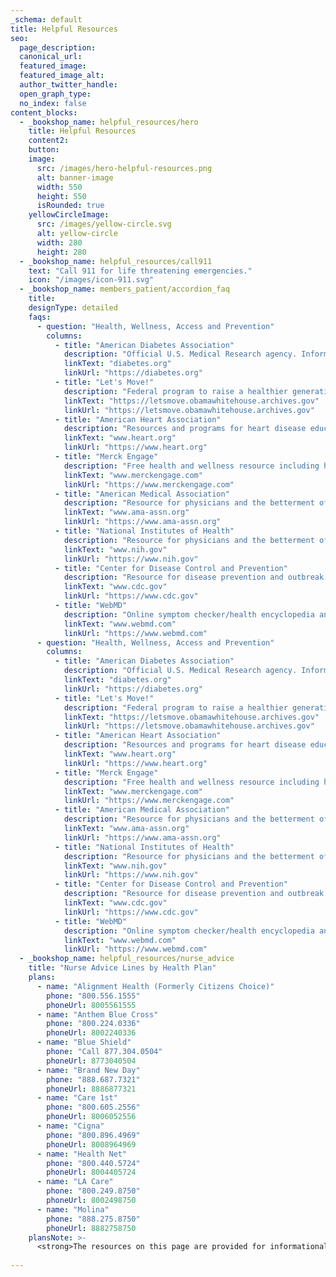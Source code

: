 ```yaml
---
_schema: default
title: Helpful Resources
seo:
  page_description:
  canonical_url:
  featured_image:
  featured_image_alt:
  author_twitter_handle:
  open_graph_type:
  no_index: false
content_blocks:
  - _bookshop_name: helpful_resources/hero
    title: Helpful Resources
    content2:
    button:
    image:
      src: /images/hero-helpful-resources.png
      alt: banner-image
      width: 550
      height: 550
      isRounded: true
    yellowCircleImage:
      src: /images/yellow-circle.svg
      alt: yellow-circle
      width: 280
      height: 280
  - _bookshop_name: helpful_resources/call911
    text: "Call 911 for life threatening emergencies."
    icon: "/images/icon-911.svg"
  - _bookshop_name: members_patient/accordion_faq
    title: 
    designType: detailed
    faqs:
      - question: "Health, Wellness, Access and Prevention"
        columns:
          - title: "American Diabetes Association"
            description: "Official U.S. Medical Research agency. Information on research initiatives for medical advancement, disease prevention and wellness."
            linkText: "diabetes.org"
            linkUrl: "https://diabetes.org"
          - title: "Let's Move!"
            description: "Federal program to raise a healthier generation of kids with education and support for healthy eating and exercise."
            linkText: "https://letsmove.obamawhitehouse.archives.gov"
            linkUrl: "https://letsmove.obamawhitehouse.archives.gov"
          - title: "American Heart Association"
            description: "Resources and programs for heart disease education, treatment, and prevention."
            linkText: "www.heart.org"
            linkUrl: "https://www.heart.org"
          - title: "Merck Engage"
            description: "Free health and wellness resource including healthy recipes, fitness and weight loss tips, health tracking tools, and more."
            linkText: "www.merckengage.com"
            linkUrl: "https://www.merckengage.com"
          - title: "American Medical Association"
            description: "Resource for physicians and the betterment of public health."
            linkText: "www.ama-assn.org"
            linkUrl: "https://www.ama-assn.org"
          - title: "National Institutes of Health"
            description: "Resource for physicians and the betterment of public health."
            linkText: "www.nih.gov"
            linkUrl: "https://www.nih.gov"
          - title: "Center for Disease Control and Prevention"
            description: "Resource for disease prevention and outbreak updates."
            linkText: "www.cdc.gov"
            linkUrl: "https://www.cdc.gov"
          - title: "WebMD"
            description: "Online symptom checker/health encyclopedia and resource for health and wellness."
            linkText: "www.webmd.com"
            linkUrl: "https://www.webmd.com"
      - question: "Health, Wellness, Access and Prevention"
        columns:
          - title: "American Diabetes Association"
            description: "Official U.S. Medical Research agency. Information on research initiatives for medical advancement, disease prevention, and wellness."
            linkText: "diabetes.org"
            linkUrl: "https://diabetes.org"
          - title: "Let's Move!"
            description: "Federal program to raise a healthier generation of kids with education and support for healthy eating and exercise."
            linkText: "https://letsmove.obamawhitehouse.archives.gov"
            linkUrl: "https://letsmove.obamawhitehouse.archives.gov"
          - title: "American Heart Association"
            description: "Resources and programs for heart disease education, treatment, and prevention."
            linkText: "www.heart.org"
            linkUrl: "https://www.heart.org"
          - title: "Merck Engage"
            description: "Free health and wellness resource including healthy recipes, fitness and weight loss tips, health tracking tools, and more."
            linkText: "www.merckengage.com"
            linkUrl: "https://www.merckengage.com"
          - title: "American Medical Association"
            description: "Resource for physicians and the betterment of public health."
            linkText: "www.ama-assn.org"
            linkUrl: "https://www.ama-assn.org"
          - title: "National Institutes of Health"
            description: "Resource for physicians and the betterment of public health."
            linkText: "www.nih.gov"
            linkUrl: "https://www.nih.gov"
          - title: "Center for Disease Control and Prevention"
            description: "Resource for disease prevention and outbreak updates."
            linkText: "www.cdc.gov"
            linkUrl: "https://www.cdc.gov"
          - title: "WebMD"
            description: "Online symptom checker/health encyclopedia and resource for health and wellness."
            linkText: "www.webmd.com"
            linkUrl: "https://www.webmd.com"
  - _bookshop_name: helpful_resources/nurse_advice
    title: "Nurse Advice Lines by Health Plan"
    plans:
      - name: "Alignment Health (Formerly Citizens Choice)"
        phone: "800.556.1555"
        phoneUrl: 8005561555
      - name: "Anthem Blue Cross"
        phone: "800.224.0336"
        phoneUrl: 8002240336
      - name: "Blue Shield"
        phone: "Call 877.304.0504"
        phoneUrl: 8773040504
      - name: "Brand New Day"
        phone: "888.687.7321"
        phoneUrl: 8886877321
      - name: "Care 1st"
        phone: "800.605.2556"
        phoneUrl: 8006052556
      - name: "Cigna"
        phone: "800.896.4969"
        phoneUrl: 8008964969
      - name: "Health Net"
        phone: "800.440.5724"
        phoneUrl: 8004405724
      - name: "LA Care"
        phone: "800.249.8750"
        phoneUrl: 8002498750
      - name: "Molina"
        phone: "888.275.8750"
        phoneUrl: 8882758750
    plansNote: >- 
      <strong>The resources on this page are provided for informational purposes only and are not intended as a substitute for medical care from a qualified professional.</strong> You should speak with your primary care physician about any health and wellness concerns. Clicking any of the above links will take you away from the Health Care LA, IPA website. These links are being provided as a convenience and for informational purposes only; they do not constitute an endorsement or an approval by Health Care LA, IPA of any of the products, services or opinions of the corporation or organization or individual. Health Care LA, IPA bears no responsibility for the accuracy, legality or content of the external site or for that of subsequent links. Contact the external site for answers to questions regarding its content.
  
---
```

